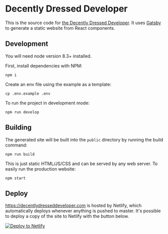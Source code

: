# Decently Dressed Developer
This is the source code for [the Decently Dressed Developer](https://decentlydresseddeveloper.com).  It uses [Gatsby](https://www.gatsbyjs.org) to generate a static website from React components.

## Development

You will need node version 8.3+ installed.

First, install dependencies with NPM: 
```
npm i
```

Create an env file using the example as a template:
```
cp .env.example .env
```

To run the project in development mode:
```
npm run develop
```

## Building

The generated site will be built into the `public` directory by running the build command:
```
npm run build
```

This is just static HTML/JS/CSS and can be served by any web server.  To easily run the production website:
```
npm start
```

## Deploy

https://decentlydresseddeveloper.com is hosted by Netlify, which automatically deploys whenever anything is pushed to master.  It's possible to deploy a copy of the site to Netlify with the button below.

[![Deploy to Netlify](https://www.netlify.com/img/deploy/button.svg)](https://app.netlify.com/start/deploy?repository=https://github.com/Cowbacca/decently-dressed-developer)
